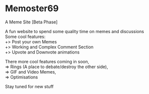# Memoster69
A Meme Site [Beta Phase]

A fun website to spend some quality time on memes and discussions            
Some cool features:               
+> Post your own Memes  
+> Working and Complex Comment Section          
+> Upvote and Downvote animations

There more cool features coming in soon,            
=> Rings (A place to debate/destroy the other side),                  
=> GIF and Video Memes,       
=> Optimisations            

Stay tuned for new stuff
